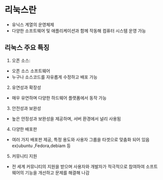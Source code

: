 # 리눅스란
- 유닉스 계열의 운영체제
- 다양한 소프트웨어 및 애플리케이션과 함께 작동해 컴퓨터 시스템 운영 가능

## 리눅스 주요 특징
1. 오픈 소스:
  - 오픈 소스 소프트웨어
  - 누구나 소스코드를 자유롭게 수정하고 배포 가능
    
2. 유연성과 확장성
  - 매우 유연하며 다양한 하드웨어 플랫폼에서 동작 가능

3. 안전성과 보완성
  - 높은 안정성과 보완성을 제공하며, 서버 환경에서 널리 사용됨

4. 다양한 배포판
  - 여러 가지 배포판 제공, 특정 용도와 사용자 그룹을 타겟으로 맞춤화 되어 있음 ex)ubuntu ,Fedora,debiam 등

5. 커뮤니티 지원
  - 전 세계 커뮤니티의 지원을 받으며 사용자와 개발자가 적극적으로 참여하여 소프트웨어의 기능을 개선하고 문제를 해결해 나감
